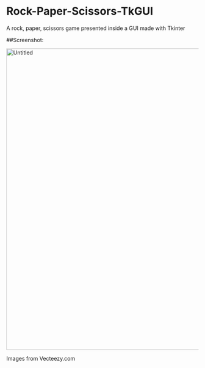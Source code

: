 # Rock-Paper-Scissors-TkGUI
A rock, paper, scissors game presented inside a GUI made with Tkinter

##Screenshot:

<img width="790" alt="Untitled" src="https://user-images.githubusercontent.com/68035686/161797371-8ff22556-7fd6-4e11-9ab1-116ded45d128.png">

Images from Vecteezy.com
